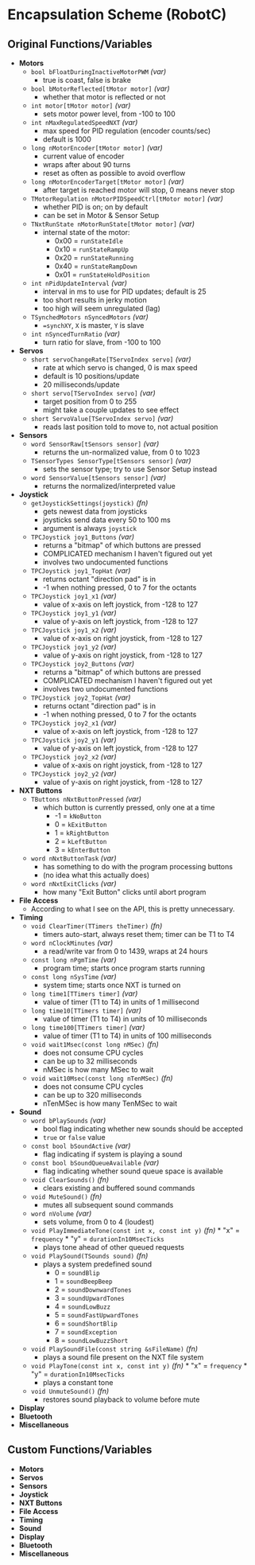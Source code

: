 # Encapsulation Scheme (RobotC)

## Original Functions/Variables
- __Motors__
    - `bool bFloatDuringInactiveMotorPWM` _(var)_
		- true is coast, false is brake
	- `bool bMotorReflected[tMotor motor]` _(var)_
		- whether that motor is reflected or not
	- `int motor[tMotor motor]` _(var)_
		- sets motor power level, from -100 to 100
	- `int nMaxRegulatedSpeedNXT` _(var)_
		- max speed for PID regulation (encoder counts/sec) 
		- default is 1000
	- `long nMotorEncoder[tMotor motor]` _(var)_
		- current value of encoder
		- wraps after about 90 turns
		- reset as often as possible to avoid overflow
	- `long nMotorEncoderTarget[tMotor motor]` _(var)_
		- after target is reached motor will stop, 0 means never stop
	- `TMotorRegulation nMotorPIDSpeedCtrl[tMotor motor]` _(var)_
		- whether PID is on; on by default
		- can be set in Motor & Sensor Setup
	- `TNxtRunState nMotorRunState[tMotor motor]` _(var)_
		- internal state of the motor:
			* 0x00 = `runStateIdle`
			* 0x10 = `runStateRampUp`
			* 0x20 = `runStateRunning`
			* 0x40 = `runStateRampDown`
			* 0x01 = `runStateHoldPosition`
	- `int nPidUpdateInterval` _(var)_
		- interval in ms to use for PID updates; default is 25
		- too short results in jerky motion
		- too high will seem unregulated (lag)
	- `TSynchedMotors nSyncedMotors` _(var)_
		- `=synchXY`, `X` is master, `Y` is slave
	- `int nSyncedTurnRatio` _(var)_
		- turn ratio for slave, from -100 to 100
- __Servos__
	- `short servoChangeRate[TServoIndex servo]` _(var)_
		- rate at which servo is changed, 0 is max speed
		- default is 10 positions/update
		- 20 milliseconds/update
	- `short servo[TServoIndex servo]` _(var)_
		- target position from 0 to 255
		- might take a couple updates to see effect
	- `short ServoValue[TServoIndex servo]` _(var)_
		- reads last position told to move to, not actual position
- __Sensors__
	- `word SensorRaw[tSensors sensor]` _(var)_
		- returns the un-normalized value, from 0 to 1023
	- `TSensorTypes SensorType[tSensors sensor]` _(var)_
		- sets the sensor type; try to use Sensor Setup instead
	- `word SensorValue[tSensors sensor]` _(var)_
		- returns the normalized/interpreted value
- __Joystick__
	- `getJoystickSettings(joystick)` _(fn)_
		- gets newest data from joysticks
		- joysticks send data every 50 to 100 ms
		- argument is always `joystick`
	- `TPCJoystick joy1_Buttons` _(var)_
		- returns a "bitmap" of which buttons are pressed
		- COMPLICATED mechanism I haven't figured out yet
		- involves two undocumented functions
	- `TPCJoystick joy1_TopHat` _(var)_
		- returns octant "direction pad" is in
		- -1 when nothing pressed, 0 to 7 for the octants
	- `TPCJoystick joy1_x1` _(var)_
		- value of x-axis on left joystick, from -128 to 127
	- `TPCJoystick joy1_y1` _(var)_
		- value of y-axis on left joystick, from -128 to 127
	- `TPCJoystick joy1_x2` _(var)_
		- value of x-axis on right joystick, from -128 to 127
	- `TPCJoystick joy1_y2` _(var)_
		- value of y-axis on right joystick, from -128 to 127
	- `TPCJoystick joy2_Buttons` _(var)_
		- returns a "bitmap" of which buttons are pressed
		- COMPLICATED mechanism I haven't figured out yet
		- involves two undocumented functions
	- `TPCJoystick joy2_TopHat` _(var)_
		- returns octant "direction pad" is in
		- -1 when nothing pressed, 0 to 7 for the octants
	- `TPCJoystick joy2_x1` _(var)_
		- value of x-axis on left joystick, from -128 to 127
	- `TPCJoystick joy2_y1` _(var)_
		- value of y-axis on left joystick, from -128 to 127
	- `TPCJoystick joy2_x2` _(var)_
		- value of x-axis on right joystick, from -128 to 127
	- `TPCJoystick joy2_y2` _(var)_
		- value of y-axis on right joystick, from -128 to 127
- __NXT Buttons__
	- `TButtons nNxtButtonPressed` _(var)_
		- which button is currently pressed, only one at a time
			* -1 = `kNoButton`
			* 0 = `kExitButton`
			* 1 = `kRightButton`
			* 2 = `kLeftButton`
			* 3 = `kEnterButton`
	- `word nNxtButtonTask` _(var)_
		- has something to do with the program processing buttons
		- (no idea what this actually does)
	- `word nNxtExitClicks` _(var)_
		- how many "Exit Button" clicks until abort program
- __File Access__
	- According to what I see on the API, this is pretty unnecessary.
- __Timing__
	- `void ClearTimer(TTimers theTimer)` _(fn)_
		- timers auto-start, always reset them; timer can be T1 to T4
	- `word nClockMinutes` _(var)_
		- a read/write var from 0 to 1439, wraps at 24 hours
	- `const long nPgmTime` _(var)_
		- program time; starts once program starts running
	- `const long nSysTime` _(var)_
		- system time; starts once NXT is turned on
	- `long time1[TTimers timer]` _(var)_
		- value of timer (T1 to T4) in units of 1 millisecond
	- `long time10[TTimers timer]` _(var)_
		- value of timer (T1 to T4) in units of 10 milliseconds
	- `long time100[TTimers timer]` _(var)_
		- value of timer (T1 to T4) in units of 100 milliseconds
	- `void wait1Msec(const long nMSec)` _(fn)_
		- does not consume CPU cycles
		- can be up to 32 milliseconds
		- nMSec is how many MSec to wait
	- `void wait10Msec(const long nTenMSec)` _(fn)_
		- does not consume CPU cycles
		- can be up to 320 milliseconds
		- nTenMSec is how many TenMSec to wait
- __Sound__
	- `word bPlaySounds` _(var)_
		- bool flag indicating whether new sounds should be accepted
		- `true` or `false` value
	- `const bool bSoundActive` _(var)_
		- flag indicating if system is playing a sound
	- `const bool bSoundQueueAvailable` _(var)_
		- flag indicating whether sound queue space is available
	- `void ClearSounds()` _(fn)_
		- clears existing and buffered sound commands
	- `void MuteSound()` _(fn)_
		- mutes all subsequent sound commands
	- `word nVolume` _(var)_
		- sets volume, from 0 to 4 (loudest)
	- `void PlayImmediateTone(const int x, const int y)` _(fn)_
			* "x" = `frequency`
			* "y" = `durationIn10MsecTicks`
		- plays tone ahead of other queued requests
	- `void PlaySound(TSounds sound)` _(fn)_
		- plays a system predefined sound
			* 0 = `soundBlip`
			* 1 = `soundBeepBeep`
			* 2 = `soundDownwardTones`
			* 3 = `soundUpwardTones`
			* 4 = `soundLowBuzz`
			* 5 = `soundFastUpwardTones`
			* 6 = `soundShortBlip`
			* 7 = `soundException`
			* 8 = `soundLowBuzzShort`
	- `void PlaySoundFile(const string &sFileName)` _(fn)_
		- plays a sound file present on the NXT file system
	- `void PlayTone(const int x, const int y)` _(fn)_
			* "x" = `frequency`
			* "y" = `durationIn10MsecTicks`
		- plays a constant tone
	- `void UnmuteSound()` _(fn)_
		- restores sound playback to volume before mute
- __Display__
- __Bluetooth__
- __Miscellaneous__

## Custom Functions/Variables
- __Motors__
- __Servos__
- __Sensors__
- __Joystick__
- __NXT Buttons__
- __File Access__
- __Timing__
- __Sound__
- __Display__
- __Bluetooth__
- __Miscellaneous__

